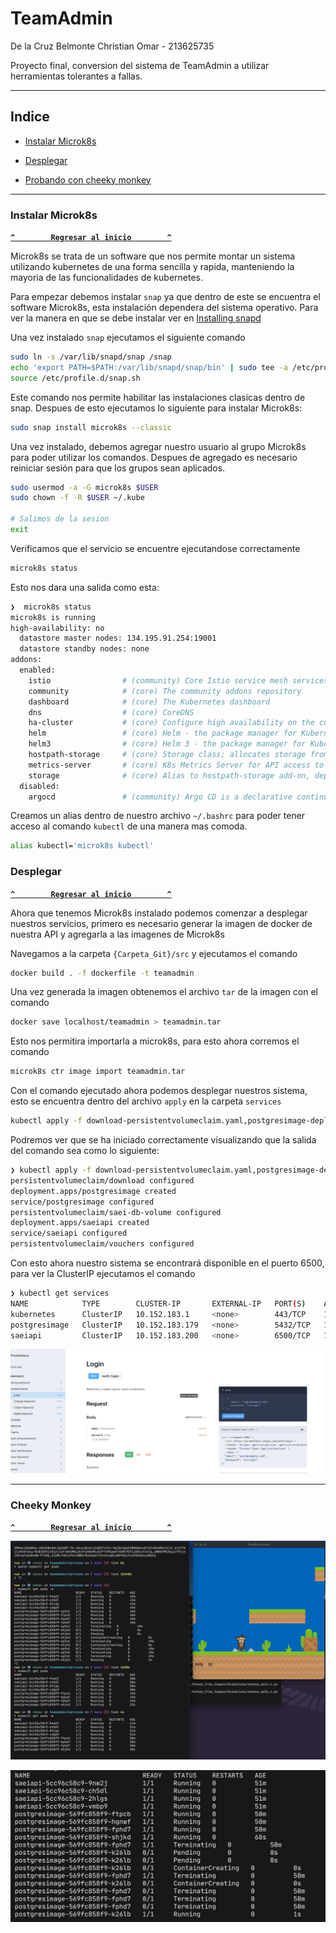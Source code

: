 # TeamAdmin

De la Cruz Belmonte Christian Omar - 213625735  

Proyecto final, conversion del sistema de TeamAdmin a utilizar herramientas tolerantes a fallas.

---

## Indice

- [Instalar Microk8s](#instalar-microk8s)

- [Desplegar](#desplegar)

- [Probando con cheeky monkey](#probando-con-cheeky-monkey)

---

### Instalar Microk8s

**[`^        Regresar al inicio        ^`](#teamadmin)**

Microk8s se trata de un software que nos permite montar un sistema utilizando kubernetes de una forma sencilla y rapida, manteniendo la mayoria de las funcionalidades de kubernetes.

Para empezar debemos instalar `snap` ya que dentro de este se encuentra el software Microk8s, esta instalación dependera del sistema operativo.
Para ver la manera en que se debe instalar ver en [Installing snapd](https://snapcraft.io/docs/installing-snapd)

Una vez instalado `snap` ejecutamos el siguiente comando

```bash
sudo ln -s /var/lib/snapd/snap /snap
echo 'export PATH=$PATH:/var/lib/snapd/snap/bin' | sudo tee -a /etc/profile.d/snap.sh
source /etc/profile.d/snap.sh
```

Este comando nos permite habilitar las instalaciones clasicas dentro de snap.
Despues de esto ejecutamos lo siguiente para instalar Microk8s:

```bash
sudo snap install microk8s --classic 
```

Una vez instalado, debemos agregar nuestro usuario al grupo Microk8s para poder utilizar los comandos. Despues de agregado es necesario reiniciar sesión para que los grupos sean aplicados.

```bash
sudo usermod -a -G microk8s $USER
sudo chown -f -R $USER ~/.kube

# Salimos de la sesion
exit
```

Verificamos que el servicio se encuentre ejecutandose correctamente

```bash
microk8s status
```

Esto nos dara una salida como esta:

```bash
❯  microk8s status
microk8s is running
high-availability: no
  datastore master nodes: 134.195.91.254:19001
  datastore standby nodes: none
addons:
  enabled:
    istio                # (community) Core Istio service mesh services
    community            # (core) The community addons repository
    dashboard            # (core) The Kubernetes dashboard
    dns                  # (core) CoreDNS
    ha-cluster           # (core) Configure high availability on the current node
    helm                 # (core) Helm - the package manager for Kubernetes
    helm3                # (core) Helm 3 - the package manager for Kubernetes
    hostpath-storage     # (core) Storage class; allocates storage from host directory
    metrics-server       # (core) K8s Metrics Server for API access to service metrics
    storage              # (core) Alias to hostpath-storage add-on, deprecated
  disabled:
    argocd               # (community) Argo CD is a declarative continuous deployment for Kubernetes.
```

Creamos un alias dentro de nuestro archivo `~/.bashrc` para poder tener acceso al comando `kubectl` de una manera mas comoda.

```bash
alias kubectl='microk8s kubectl'
```

### Desplegar

**[`^        Regresar al inicio        ^`](#teamadmin)**

Ahora que tenemos Microk8s instalado podemos comenzar a desplegar nuestros servicios, primero es necesario generar la imagen de docker de nuestra API y agregarla a las imagenes de Microk8s

Navegamos a la carpeta `{Carpeta_Git}/src` y ejecutamos el comando

```bash
docker build . -f dockerfile -t teamadmin
```

Una vez generada la imagen obtenemos el archivo `tar` de la imagen con el comando

```bash
docker save localhost/teamadmin > teamadmin.tar
```

Esto nos permitira importarla a microk8s, para esto ahora corremos el comando 

```bash
microk8s ctr image import teamadmin.tar
```

Con el comando ejecutado ahora podemos desplegar nuestros sistema, esto se encuentra dentro del archivo `apply` en la carpeta `services`

```bash
kubectl apply -f download-persistentvolumeclaim.yaml,postgresimage-deployment.yaml,postgresimage-service.yaml,saei-db-volume-persistentvolumeclaim.yaml,saeiapi-deployment.yaml,saeiapi-service.yaml,vouchers-persistentvolumeclaim.yaml
```

Podremos ver que se ha iniciado correctamente visualizando que la salida del comando sea como lo siguiente:

```bash
❯ kubectl apply -f download-persistentvolumeclaim.yaml,postgresimage-deployment.yaml,postgresimage-service.yaml,saei-db-volume-persistentvolumeclaim.yaml,saeiapi-deployment.yaml,saeiapi-service.yaml,vouchers-persistentvolumeclaim.yaml
persistentvolumeclaim/download configured
deployment.apps/postgresimage created
service/postgresimage configured
persistentvolumeclaim/saei-db-volume configured
deployment.apps/saeiapi created
service/saeiapi configured
persistentvolumeclaim/vouchers configured
```

Con esto ahora nuestro sistema se encontrará disponible en el puerto 6500, para ver la ClusterIP ejecutamos el comando 

```bash
❯ kubectl get services
NAME            TYPE        CLUSTER-IP       EXTERNAL-IP   PORT(S)    AGE
kubernetes      ClusterIP   10.152.183.1     <none>        443/TCP    10h
postgresimage   ClusterIP   10.152.183.179   <none>        5432/TCP   178m
saeiapi         ClusterIP   10.152.183.200   <none>        6500/TCP   178m
```

![App](images/app.png)

---

### Cheeky Monkey

**[`^        Regresar al inicio        ^`](#teamadmin)**

![Cheeky Monkey y los contenedores](images/monkey-running.png)

![Despues de destruir un contenedor](images/after-destroy.png)